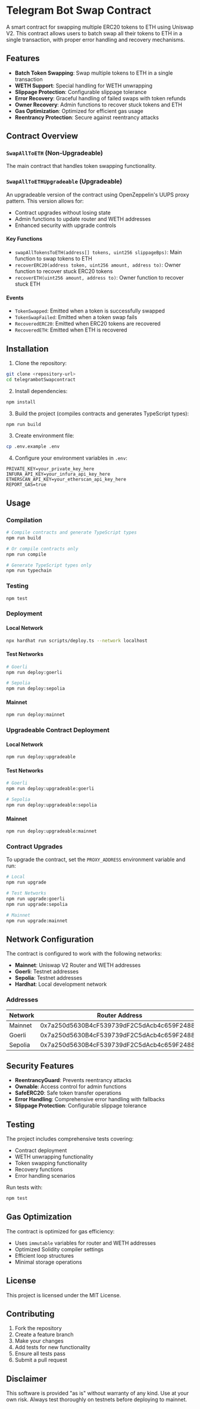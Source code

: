 # Telegram Bot Swap Contract

A smart contract for swapping multiple ERC20 tokens to ETH using Uniswap V2. This contract allows users to batch swap all their tokens to ETH in a single transaction, with proper error handling and recovery mechanisms.

## Features

- **Batch Token Swapping**: Swap multiple tokens to ETH in a single transaction
- **WETH Support**: Special handling for WETH unwrapping
- **Slippage Protection**: Configurable slippage tolerance
- **Error Recovery**: Graceful handling of failed swaps with token refunds
- **Owner Recovery**: Admin functions to recover stuck tokens and ETH
- **Gas Optimization**: Optimized for efficient gas usage
- **Reentrancy Protection**: Secure against reentrancy attacks

## Contract Overview

### `SwapAllToETH` (Non-Upgradeable)

The main contract that handles token swapping functionality.

### `SwapAllToETHUpgradeable` (Upgradeable)

An upgradeable version of the contract using OpenZeppelin's UUPS proxy pattern. This version allows for:
- Contract upgrades without losing state
- Admin functions to update router and WETH addresses
- Enhanced security with upgrade controls

#### Key Functions

- `swapAllTokensToETH(address[] tokens, uint256 slippageBps)`: Main function to swap tokens to ETH
- `recoverERC20(address token, uint256 amount, address to)`: Owner function to recover stuck ERC20 tokens
- `recoverETH(uint256 amount, address to)`: Owner function to recover stuck ETH

#### Events

- `TokenSwapped`: Emitted when a token is successfully swapped
- `TokenSwapFailed`: Emitted when a token swap fails
- `RecoveredERC20`: Emitted when ERC20 tokens are recovered
- `RecoveredETH`: Emitted when ETH is recovered

## Installation

1. Clone the repository:
```bash
git clone <repository-url>
cd telegrambotSwapcontract
```

2. Install dependencies:
```bash
npm install
```

3. Build the project (compiles contracts and generates TypeScript types):
```bash
npm run build
```

3. Create environment file:
```bash
cp .env.example .env
```

4. Configure your environment variables in `.env`:
```env
PRIVATE_KEY=your_private_key_here
INFURA_API_KEY=your_infura_api_key_here
ETHERSCAN_API_KEY=your_etherscan_api_key_here
REPORT_GAS=true
```

## Usage

### Compilation

```bash
# Compile contracts and generate TypeScript types
npm run build

# Or compile contracts only
npm run compile

# Generate TypeScript types only
npm run typechain
```

### Testing

```bash
npm test
```

### Deployment

#### Local Network
```bash
npx hardhat run scripts/deploy.ts --network localhost
```

#### Test Networks
```bash
# Goerli
npm run deploy:goerli

# Sepolia
npm run deploy:sepolia
```

#### Mainnet
```bash
npm run deploy:mainnet
```

### Upgradeable Contract Deployment

#### Local Network
```bash
npm run deploy:upgradeable
```

#### Test Networks
```bash
# Goerli
npm run deploy:upgradeable:goerli

# Sepolia
npm run deploy:upgradeable:sepolia
```

#### Mainnet
```bash
npm run deploy:upgradeable:mainnet
```

### Contract Upgrades

To upgrade the contract, set the `PROXY_ADDRESS` environment variable and run:

```bash
# Local
npm run upgrade

# Test Networks
npm run upgrade:goerli
npm run upgrade:sepolia

# Mainnet
npm run upgrade:mainnet
```

## Network Configuration

The contract is configured to work with the following networks:

- **Mainnet**: Uniswap V2 Router and WETH addresses
- **Goerli**: Testnet addresses
- **Sepolia**: Testnet addresses
- **Hardhat**: Local development network

### Addresses

| Network | Router Address | WETH Address |
|---------|----------------|--------------|
| Mainnet | 0x7a250d5630B4cF539739dF2C5dAcb4c659F2488D | 0xC02aaA39b223FE8D0A0e5C4F27eAD9083C756Cc2 |
| Goerli | 0x7a250d5630B4cF539739dF2C5dAcb4c659F2488D | 0xB4FBF271143F4FBf7B91A5ded31805e42b2208d6 |
| Sepolia | 0x7a250d5630B4cF539739dF2C5dAcb4c659F2488D | 0x7b79995e5f793A07Bc00c21412e50Ecae098E7f9 |

## Security Features

- **ReentrancyGuard**: Prevents reentrancy attacks
- **Ownable**: Access control for admin functions
- **SafeERC20**: Safe token transfer operations
- **Error Handling**: Comprehensive error handling with fallbacks
- **Slippage Protection**: Configurable slippage tolerance

## Testing

The project includes comprehensive tests covering:

- Contract deployment
- WETH unwrapping functionality
- Token swapping functionality
- Recovery functions
- Error handling scenarios

Run tests with:
```bash
npm test
```

## Gas Optimization

The contract is optimized for gas efficiency:

- Uses `immutable` variables for router and WETH addresses
- Optimized Solidity compiler settings
- Efficient loop structures
- Minimal storage operations

## License

This project is licensed under the MIT License.

## Contributing

1. Fork the repository
2. Create a feature branch
3. Make your changes
4. Add tests for new functionality
5. Ensure all tests pass
6. Submit a pull request

## Disclaimer

This software is provided "as is" without warranty of any kind. Use at your own risk. Always test thoroughly on testnets before deploying to mainnet. 